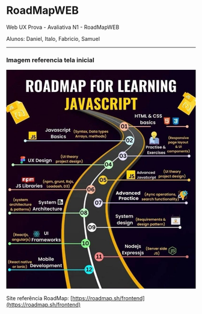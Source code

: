 # RoadMapWEB
Web UX Prova - Avaliativa N1 - RoadMapWEB

Alunos: Daniel, Italo, Fabricio, Samuel

---

### Imagem referencia tela inicial

![image.png](image.png)

Site referência RoadMap: [https://roadmap.sh/frontend](https://roadmap.sh/frontend)
